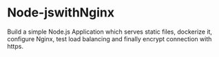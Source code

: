 # Node-jswithNginx
Build a simple Node.js Application which serves static files, dockerize it, configure Nginx, test load balancing and finally encrypt connection with https.
